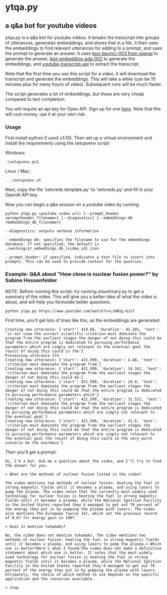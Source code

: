# ytqa.py
## a q&a bot for youtube videos

ytqa.py is a q&a bot for youtube videos. It breaks the transcript into groups of utterances, generates embeddings, and stores that in a file. It then uses the embeddings to find relevant utterances for adding to a prompt, and uses the prompt to generate an answer. It uses [text-davinci-003 from openai](https://openai.com/api/) to generate the answer, [text-embedding-ada-002](https://openai.com/api/) to generate the embeddings, and [youtube-transcript-api](https://pypi.org/project/youtube-transcript-api/) to extract the transcript.

Note that the first time you use this script for a video, it will download the transcript and generate the embeddings. This will take a while (can be 10 minutes plus for many hours of video). Subsequent runs will be much faster.

The script generates a lot of embeddings, but these are very cheap compared to text completion. 

You will require an api key for Open API. Sign up for one [here](https://openai.com/api/). Note that this will cost money, use it at your own risk.

### Usage

First install python (I used v3.10). Then set up a virtual environment and install the requirements using the setupvenv script:

Windows:
```
.\setupvenv.ps1
```

Linux / Mac:
```
. ./setupvenv.sh
```

Next, copy the file 'setcreds template.py' to 'setcreds.py' and fill in your OpenAI API key.

Now you can begin a q&a session on a youtube video by running:

``` 
python ytqa.py <youtube video url> [--prompt_header <promptheader_filename>] [--diagnostics] [--embeddings-db <embeddings_db_filename>]

```

```
--diagnostics: outputs verbose information

--embeddings-db: specifies the filename to use for the embeddings database. If not specified, the default is ./working/yt_embeddings_db_{video_id}.json

--prompt_header: if specified, indicates a text file to insert into prompts. This can be used to provide context for the question.

``` 

### Example: Q&A about "How close is nuclear fusion power?" by Sabine Hossenfelder

NOTE: Before running this script, try running ytsummary.py to get a summary of the video. This will give you a better idea of what the video is about, and will help you formulate better questions.

```
python ytqa.py https://www.youtube.com/watch?v=LJ4W1g-6JiY
```

First time, you'll get lots of lines like this, as the embeddings are generated:

```
Creating new utterance: {'start': 419.68, 'duration': 41.281, 'text': 'in our view the correct scientific criterion must dominate the program from the earliest stages the danger of not doing this could be that the entire program is dedicated to pursuing performance parameters which are simply not relevant to the eventual goal the result of doing this could in the'}
Processing utterance 174
Creating new utterance: {'start': 421.599, 'duration': 4.88, 'text': 'criterion must dominate the program from'}
Creating new utterance: {'start': 421.599, 'duration': 14.161, 'text': 'criterion must dominate the program from the earliest stages the danger of not doing this could be'}
Creating new utterance: {'start': 421.599, 'duration': 24.0, 'text': 'criterion must dominate the program from the earliest stages the danger of not doing this could be that the entire program is dedicated to pursuing performance parameters which'}
Creating new utterance: {'start': 421.599, 'duration': 31.521, 'text': 'criterion must dominate the program from the earliest stages the danger of not doing this could be that the entire program is dedicated to pursuing performance parameters which are simply not relevant to the eventual goal'}
Creating new utterance: {'start': 421.599, 'duration': 41.6, 'text': 'criterion must dominate the program from the earliest stages the danger of not doing this could be that the entire program is dedicated to pursuing performance parameters which are simply not relevant to the eventual goal the result of doing this could in the very worst scenario be the enormous'}
```

Then you'll get a prompt:
```
Hi, I'm a bot. Ask me a question about the video, and I'll try to find the answer for you.

> What are the methods of nuclear fusion listed in the video?

The video mentions two methods of nuclear fusion: heating the fuel in strong magnetic fields until it becomes a plasma, and using lasers to pump the plasma. The video notes that the currently most widely used technology for nuclear fusion is heating the fuel in strong magnetic fields until it becomes a plasma, while the National Ignition Facility in the United States reported they'd managed to get out 70 percent of the energy they put in by pumping the plasma with lasers. The video also mentions the European Taurus Jet, which set the previous record of 0.67 for energy gain in 1997.

> Does it mention tokomaks?

No, the video does not mention tokomaks. The video mentions two methods of nuclear fusion: heating the fuel in strong magnetic fields until it becomes a plasma, and using lasers to pump the plasma.> Which one is better?Here's what I found:The video does not make a definitive statement about which one is better. It notes that the most widely used technology for nuclear fusion is heating the fuel in strong magnetic fields until it becomes a plasma, while the National Ignition Facility in the United States reported they'd managed to get out 70 percent of the energy they put in by pumping the plasma with lasers. Ultimately, the choice of which method to use depends on the specific application and the resources available.

> stop
```
